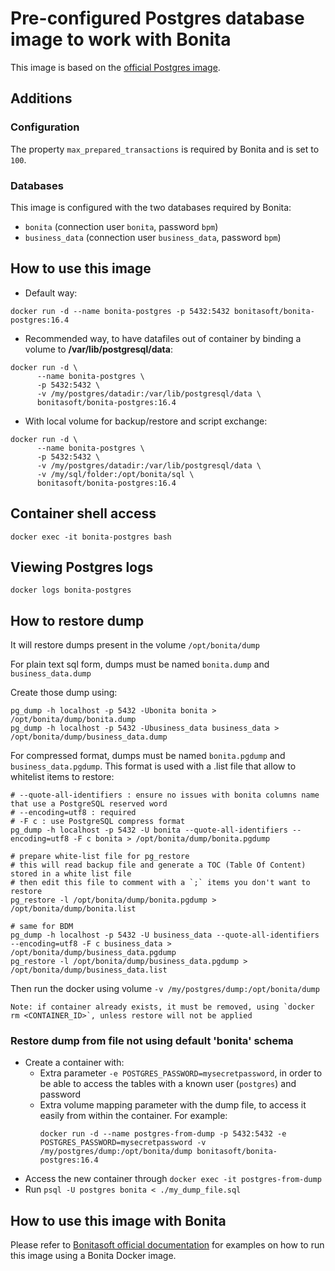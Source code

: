 # Pre-configured Postgres database image to work with Bonita

This image is based on the [official Postgres image](https://hub.docker.com/_/postgres).

## Additions

### Configuration

The property `max_prepared_transactions` is required by Bonita and is set to `100`.

### Databases

This image is configured with the two databases required by Bonita:

* `bonita` (connection user `bonita`, password `bpm`)
* `business_data` (connection user `business_data`, password `bpm`)

## How to use this image

- Default way:

```shell
docker run -d --name bonita-postgres -p 5432:5432 bonitasoft/bonita-postgres:16.4
```

- Recommended way, to have datafiles out of container by binding a volume to **/var/lib/postgresql/data**:

```shell
docker run -d \
      --name bonita-postgres \
      -p 5432:5432 \
      -v /my/postgres/datadir:/var/lib/postgresql/data \
      bonitasoft/bonita-postgres:16.4
```

- With local volume for backup/restore and script exchange:

```shell
docker run -d \
      --name bonita-postgres \
      -p 5432:5432 \
      -v /my/postgres/datadir:/var/lib/postgresql/data \
      -v /my/sql/folder:/opt/bonita/sql \
      bonitasoft/bonita-postgres:16.4
```

## Container shell access

```shell
docker exec -it bonita-postgres bash
```

## Viewing Postgres logs

```shell
docker logs bonita-postgres
```

## How to restore dump

It will restore dumps present in the volume `/opt/bonita/dump`

For plain text sql form, dumps must be named `bonita.dump` and `business_data.dump`

Create those dump using:

```shell
pg_dump -h localhost -p 5432 -Ubonita bonita > /opt/bonita/dump/bonita.dump
pg_dump -h localhost -p 5432 -Ubusiness_data business_data > /opt/bonita/dump/business_data.dump
```

For compressed format, dumps must be named `bonita.pgdump` and `business_data.pgdump`. This format is used with a .list
file that allow to whitelist items to restore:

```shell
# --quote-all-identifiers : ensure no issues with bonita columns name that use a PostgreSQL reserved word
# --encoding=utf8 : required
# -F c : use PostgreSQL compress format
pg_dump -h localhost -p 5432 -U bonita --quote-all-identifiers --encoding=utf8 -F c bonita > /opt/bonita/dump/bonita.pgdump

# prepare white-list file for pg_restore
# this will read backup file and generate a TOC (Table Of Content) stored in a white list file
# then edit this file to comment with a `;` items you don't want to restore 
pg_restore -l /opt/bonita/dump/bonita.pgdump > /opt/bonita/dump/bonita.list 

# same for BDM
pg_dump -h localhost -p 5432 -U business_data --quote-all-identifiers --encoding=utf8 -F c business_data > /opt/bonita/dump/business_data.pgdump
pg_restore -l /opt/bonita/dump/business_data.pgdump > /opt/bonita/dump/business_data.list 
```

Then run the docker using volume `-v /my/postgres/dump:/opt/bonita/dump`

    Note: if container already exists, it must be removed, using `docker rm <CONTAINER_ID>`, unless restore will not be applied

### Restore dump from file not using default 'bonita' schema

* Create a container with:
    * Extra parameter `-e POSTGRES_PASSWORD=mysecretpassword`, in order to be able to access the tables with a known
      user (`postgres`) and password
    * Extra volume mapping parameter with the dump file, to access it easily from within the container. For example:
      ```shell
      docker run -d --name postgres-from-dump -p 5432:5432 -e POSTGRES_PASSWORD=mysecretpassword -v /my/postgres/dump:/opt/bonita/dump bonitasoft/bonita-postgres:16.4
      ```
* Access the new container through `docker exec -it postgres-from-dump`
* Run `psql -U postgres bonita < ./my_dump_file.sql`

## How to use this image with Bonita

Please refer to [Bonitasoft official documentation](https://documentation.bonitasoft.com/bonita/latest/runtime/bonita-docker-installation)
for examples on how to run this image using a Bonita Docker image.
